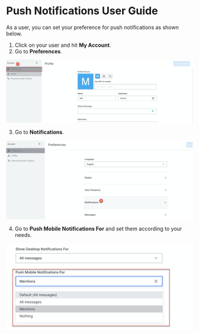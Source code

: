 # Push Notifications User Guide

As a user, you can set your preference for push notifications as shown below.

1. Click on your user and hit **My Account**.
2. Go to **Preferences**.

![](../../../.gitbook/assets/image%20%28121%29.png)

3. Go to **Notifications**.

![](../../../.gitbook/assets/image%20%2891%29.png)

4. Go to **Push Mobile Notifications For** and set them according to your needs.

![](../../../.gitbook/assets/image%20%28124%29.png)

 

